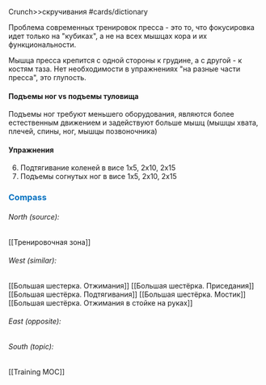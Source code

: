 Crunch>>скручивания #cards/dictionary 

Проблема современных тренировок пресса - это то, что фокусировка идет только на "кубиках", а не на всех мышцах кора и их функциональности.

Мышца пресса крепится с одной стороны к грудине, а с другой - к костям таза. Нет необходимости в упражнениях "на разные части пресса", это глупость.

#### Подъемы ног vs подъемы туловища
Подъемы ног требуют меньшего оборудования, являются более естественным движением и задействуют больше мышц (мышцы хвата, плечей, спины, ног, мышцы позвоночника)

#### Упражнения
6) Подтягивание коленей в висе 1x5, 2x10, 2x15
7) Подъемы согнутых ног в висе 1x5, 2x10, 2x15






### <span style="color:#0070c0">Compass</span>
###### North (source):
[[Тренировочная зона]]

###### West (similar):
[[Большая шестерка. Отжимания]]
[[Большая шестёрка. Приседания]]
[[Большая шестёрка. Подтягивания]]
[[Большая шестёрка. Мостик]]
[[Большая шестёрка. Отжимания в стойке на руках]]


###### East (opposite):

###### South (topic):
[[Training MOC]]
